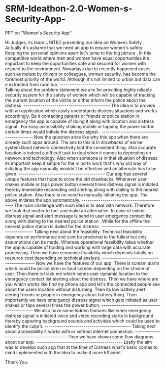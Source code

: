 # SRM-Ideathon-2.0-Women-s-Security-App-
PPT on "Women's Security App"

Hi Judges, its team UNITED presenting our idea on Womens Safety . Actually it's ashame that we need an app to ensure women's safety . Keeping the personal opinions apart let's jump to the big picture . In this competitive world where men and women have equal opportunities it's important to keep the opportunities safe and secured for women with respect to the environment. Nowadays due to recently happened 
cases such as molest by drivers or colleagues, women security, has become the foremost priority of the world. Although it's not limited to urban but data can  e extracted from rural too.
------‐‐------------------------------------
Talking about the problem statement we aim for providing highly reliable security system for the safety of women which will be capable of tracking the current location of the victim or either inform the police about the distress.
------‐‐------------------------------------
The idea is to provide with an application which easily understands distress situations and works accordingly. Be it contacting parents or friends or police station in emergency the app is capable of doing it along with location and distress signal . For easy accessibility shaking mobile or tapping the power button certain times would initiate the distress signal .
------‐‐------------------------------------
Now the question arise like why this app when there are already such apps around. The ans to this is in drawbacks of earlier system.Good network connectivity isnt the consistent thing. Also accurate location is indeed a difficult task to deal when it comes to depending on network and technology. Also when someone is in that situation of distress its important keep it simple for the mind to work that's why old way of initiating the app manually wouldn't be effective and an alternate has to be given.
 ------‐‐------------------------------------
Our app has several unique features that hope to solve the old drawbacks. Whenever user shakes mobile or taps power button several times distress signal is initiated thereby immediate responding and alerting along with dialing to the nearest police station. Also there is no need to manually initiating the app. The above initiates the app automatically.
------‐‐------------------------------------
The main challenge with such idea is to deal with network. Therefore we took that matter to fact and make an alternative. In case of online distress signal and alert message is send to user emergency contact list along with dialing to the nearest police station . While for the offline the nearest police station is dailed for the distress.
------‐‐------------------------------------
Talking next about the feasibility. Technical feasibility depends on performance and cant be predicted to the fullest but only assumptions can be made. Whereas operational feasibility takes whether the app is capable of holding and working with large data with accurate processing. Then we have economic feasibility which depends totally on resource cost depending on technical analysis.
------‐‐------------------------------------
Now we have the features of our app. There is scream alarm which could be police siren or loud scream depending on the choice of user. Then there is track me which sends user dynamic location to the emergency contact list alerting about the distress. Then we have where are you which works like find my phone app and let's the connected people see about the users location without disturbing. Then its low battery alert alering friends or people in emergency about battery thing. Then importantly we have emergency distress signal which gets initiated as user shakes or taps several times the power button.
------‐‐------------------------------------
We also have some hidden features like when emergency distress signal is initiated voice and video recording starts in background thereby capturing background sounds and activities which could be used to identify the culprit.
------‐‐------------------------------------
Taking next about accessibility it works with or without internet connection.
------‐‐------------------------------------
Then we have shown some flow diagrams about our app.
------‐‐------------------------------------
Lastly the aim was to develop such app that at the time of Distress what's basic comes to mind implemented with the Idea to make it more Efficient.

Thank You.
